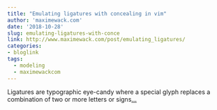 ```yaml
---
title: "Emulating ligatures with concealing in vim"
author: 'maximewack.com'
date: '2018-10-28'
slug: emulating-ligatures-with-conce
link: http://www.maximewack.com/post/emulating_ligatures/
categories:
- bloglink
tags:
  - modeling
  - maximewackcom
---
```


Ligatures are typographic eye-candy where a special glyph replaces a combination of two or more letters or signs[... <i class="fas fa-external-link-alt"></i>](http://www.maximewack.com/post/emulating_ligatures/)

